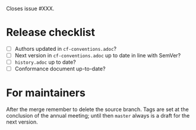 Closes issue #XXX.

# Release checklist
- [ ] Authors updated in `cf-conventions.adoc`?
- [ ] Next version in `cf-conventions.adoc` up to date in line with SemVer?
- [ ] `history.adoc` up to date?
- [ ] Conformance document up-to-date?

# For maintainers
After the merge remember to delete the source branch.
Tags are set at the conclusion of the annual meeting; until then `master` always is a draft for the next version.

